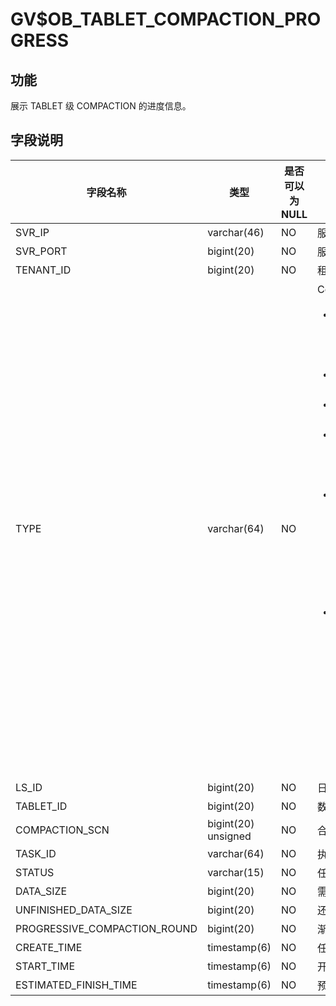 GV$OB_TABLET_COMPACTION_PROGRESS 
=====================================================


功能 
-------------------

展示 TABLET 级 COMPACTION 的进度信息。

字段说明 
---------------------



|             字段名称             |      类型      | 是否可以为 NULL |                                                                                                                                                                                                                  描述                                                                                                                                                                                                                  |
|------------------------------|--------------|------------|--------------------------------------------------------------------------------------------------------------------------------------------------------------------------------------------------------------------------------------------------------------------------------------------------------------------------------------------------------------------------------------------------------------------------------------|
| SVR_IP                       | varchar(46)  | NO         | 服务器 IP 地址                                                                                                                                                                                                                                                                                                                                                                                                                            |
| SVR_PORT                     | bigint(20)   | NO         | 服务器端口号                                                                                                                                                                                                                                                                                                                                                                                                                               |
| TENANT_ID                    | bigint(20)   | NO         | 租户 ID                                                                                                                                                                                                                                                                                                                                                                                                                                |
| TYPE                         | varchar(64)  | NO         | Compaction 的类型：<ul><li>`MDS_TABLE_MERGE`：将系统的元数据按照 SSTable 的格式持久化到磁盘里。</li> <li>`MAJOR_MERGE`：租户级合并</li> <li>`MEDIUM_MERGE`：分区级合并</li> <li>`MINI_MERGE`：Mini Compaction，将 MemTable 转变成 Mini SSTable。</li> <li>`MINOR_MERGE`：Minor Compaction，多个 Mini SSTable 或多个 Mini SSTable 与 Minor SSTable 合成一个 Minor SSTable。</li> <li>`META_MAJOR_MERGE`：一种特殊的 Compaction 类型，是将某个指定时间点之前的数据合成一个 Meta Major SSTable，其数据格式与 Major SSTable 一样，不包含多版本数据和未提交事务数据。</li></ul>   |
| LS_ID                        | bigint(20)   | NO         | 日志流 ID                                                                                                                                                                                                                                                                                                                                                                                                                               |
| TABLET_ID                    | bigint(20)   | NO         | 数据分片 ID                                                                                                                                                                                                                                                                                                                                                                                                                              |
| COMPACTION_SCN                      | bigint(20) unsigned   | NO         | 合并版本信息                                                                                                                                                                                                                                                                                                                                                                                                                               |
| TASK_ID                      | varchar(64)  | NO         | 执行的 Trace                                                                                                                                                                                                                                                                                                                                                                                                                            |
| STATUS                       | varchar(15)  | NO         | 任务状态                                                                                                                                                                                                                                                                                                                                                                                                                                 |
| DATA_SIZE                    | bigint(20)   | NO         | 需要扫描的总数据量                                                                                                                                                                                                                                                                                                                                                                                                                            |
| UNFINISHED_DATA_SIZE         | bigint(20)   | NO         | 还未扫描的数据量                                                                                                                                                                                                                                                                                                                                                                                                                             |
| PROGRESSIVE_COMPACTION_ROUND | bigint(20)   | NO         | 渐近合并轮次                                                                                                                                                                                                                                                                                                                                                                                                                               |
| CREATE_TIME                  | timestamp(6) | NO         | 任务创建时间                                                                                                                                                                                                                                                                                                                                                                                                                               |
| START_TIME                   | timestamp(6) | NO         | 开始时间                                                                                                                                                                                                                                                                                                                                                                                                                                 |
| ESTIMATED_FINISH_TIME        | timestamp(6) | NO         | 预计完成时间                                                                                                                                                                                                                                                                                                                                                                                                                               |


